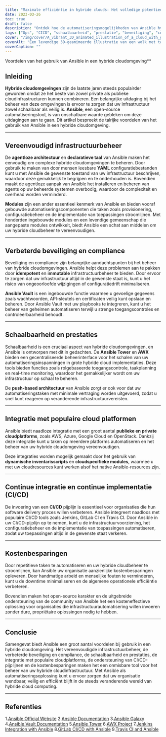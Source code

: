 ```yaml
---
title: "Maximale efficiëntie in hybride clouds: Het volledige potentieel van Ansible benutten"
date: 2023-03-26
toc: true
draft: false
description: "Ontdek hoe de automatiseringsmogelijkheden van Ansible hybride cloudomgevingen kunnen stroomlijnen, beveiligen en optimaliseren voor een hogere productiviteit."
tags: ["Ops", "CICD", "schaalbaarheid", "prestatie", "beveiliging", "compliance", "integratie", "Amazon Web Services", "Microsoft Azure", "Google Cloud", "Ansible Toren", "Ansible Melkweg", "Ansible kluis", "kostenbesparingen", "IT-efficiëntie"]
cover: "/img/cover/A_vibrant_3D_animated_illustration_of_a_cloud_with_gears.png"
coverAlt: "Een levendige 3D-geanimeerde illustratie van een wolk met tandwielen erin, die een hybride cloudomgeving voorstelt, en het efficiënte en geautomatiseerde beheer van de cloudinfrastructuur laat zien."
coverCaption: ""
---
```

 Voordelen van het gebruik van Ansible in een hybride cloudomgeving**

## Inleiding

**Hybride cloudomgevingen** zijn de laatste jaren steeds populairder geworden omdat ze het beste van zowel private als publieke cloudinfrastructuren kunnen combineren. Een belangrijke uitdaging bij het beheer van deze omgevingen is ervoor te zorgen dat uw infrastructuur zowel schaalbaar als veilig is. **Ansible**, een open-source automatiseringstool, is van onschatbare waarde gebleken om deze uitdagingen aan te gaan. Dit artikel bespreekt de talrijke voordelen van het gebruik van Ansible in een hybride cloudomgeving.

______

## Vereenvoudigd infrastructuurbeheer

De **agentloze architectuur** en **declaratieve taal** van Ansible maken het eenvoudig om complexe hybride cloudomgevingen te beheren. Door gebruik te maken van door mensen leesbare **YAML** configuratiebestanden kunt u met Ansible de gewenste toestand van uw infrastructuur beschrijven, waardoor deze gemakkelijk te begrijpen en te onderhouden is. Bovendien maakt de agentloze aanpak van Ansible het installeren en beheren van agents op uw beheerde systemen overbodig, waardoor de complexiteit en overhead worden verminderd.

**Modules** zijn een ander essentieel kenmerk van Ansible en bieden vooraf gebouwde automatiseringscomponenten die taken zoals provisionering, configuratiebeheer en de implementatie van toepassingen stroomlijnen. Met honderden ingebouwde modules en een levendige gemeenschap die aangepaste modules ontwikkelt, biedt Ansible een schat aan middelen om uw hybride cloudbeheer te vereenvoudigen.

______

## Verbeterde beveiliging en compliance

Beveiliging en compliance zijn belangrijke aandachtspunten bij het beheer van hybride cloudomgevingen. Ansible helpt deze problemen aan te pakken door **idempotent** en **immutable** infrastructuurbeheer te bieden. Door ervoor te zorgen dat uw infrastructuur altijd in de gewenste staat is, kunt u het risico van ongeoorloofde wijzigingen of configuratiedrift minimaliseren.

**Ansible Vault** is een ingebouwde functie waarmee u gevoelige gegevens zoals wachtwoorden, API-sleutels en certificaten veilig kunt opslaan en beheren. Door Ansible Vault met uw playbooks te integreren, kunt u het beheer van geheimen automatiseren terwijl u strenge toegangscontroles en controleerbaarheid behoudt.

______

## Schaalbaarheid en prestaties

Schaalbaarheid is een cruciaal aspect van hybride cloudomgevingen, en Ansible is ontworpen met dit in gedachten. De **Ansible Tower** en **AWX** bieden een gecentraliseerde beheerinterface voor het schalen van uw automatiseringsinspanningen in grote hybride cloud implementaties. Deze tools bieden functies zoals rolgebaseerde toegangscontrole, taakplanning en real-time monitoring, waardoor het gemakkelijker wordt om uw infrastructuur op schaal te beheren.

De **push-based architectuur** van Ansible zorgt er ook voor dat uw automatiseringstaken met minimale vertraging worden uitgevoerd, zodat u snel kunt reageren op veranderende infrastructuurvereisten.

______

## Integratie met populaire cloud platformen

Ansible biedt naadloze integratie met een groot aantal **publieke en private cloudplatforms**, zoals AWS, Azure, Google Cloud en OpenStack. Dankzij deze integratie kunt u taken op meerdere platforms automatiseren en het beheer van uw hybride cloudomgeving vereenvoudigen.

Deze integraties worden mogelijk gemaakt door het gebruik van **dynamische inventarisscripts** en **cloudspecifieke modules**, waarmee u met uw cloudresources kunt werken alsof het native Ansible-resources zijn.

______

## Continue integratie en continue implementatie (CI/CD)

De invoering van een **CI/CD** pijplijn is essentieel voor organisaties die hun software delivery proces willen verbeteren. Ansible integreert naadloos met populaire CI/CD tools zoals Jenkins, GitLab CI en Travis CI. Door Ansible in uw CI/CD-pijplijn op te nemen, kunt u de infrastructuurvoorziening, het configuratiebeheer en de implementatie van toepassingen automatiseren, zodat uw toepassingen altijd in de gewenste staat verkeren.

______

## Kostenbesparingen

Door repetitieve taken te automatiseren en uw hybride cloudbeheer te stroomlijnen, kan Ansible uw organisatie aanzienlijke kostenbesparingen opleveren. Door handmatige arbeid en menselijke fouten te verminderen, kunt u de downtime minimaliseren en de algemene operationele efficiëntie verbeteren.

Bovendien maken het open-source karakter en de uitgebreide ondersteuning van de community van Ansible het een kosteneffectieve oplossing voor organisaties die infrastructuurautomatisering willen invoeren zonder dure, propriëtaire oplossingen nodig te hebben.

______

## Conclusie

Samengevat biedt Ansible een groot aantal voordelen bij gebruik in een hybride cloudomgeving. Het vereenvoudigde infrastructuurbeheer, de verbeterde beveiliging en compliance, de schaalbaarheid en prestaties, de integratie met populaire cloudplatforms, de ondersteuning van CI/CD-pijplijnen en de kostenbesparingen maken het een onmisbare tool voor het beheer van uw hybride cloudinfrastructuur. Met Ansible als automatiseringsoplossing kunt u ervoor zorgen dat uw organisatie wendbaar, veilig en efficiënt blijft in de steeds veranderende wereld van hybride cloud computing.

______

## Referenties

1.[Ansible Official Website](https://www.ansible.com/)
2.[Ansible Documentation](https://docs.ansible.com/)
3.[Ansible Galaxy](https://galaxy.ansible.com/)
4.[Ansible Vault Documentation](https://docs.ansible.com/ansible/latest/user_guide/vault.html)
5.[Ansible Tower](https://www.ansible.com/products/tower)
6.[AWX Project](https://github.com/ansible/awx)
7.[Jenkins Integration with Ansible](https://plugins.jenkins.io/ansible/)
8.[GitLab CI/CD with Ansible](https://docs.gitlab.com/ee/ci/examples/ansible/)
9.[Travis CI and Ansible](https://docs.travis-ci.com/user/deployment/ansible/)


